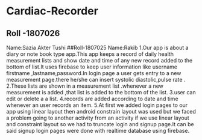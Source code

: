 # Cardiac-Recorder
## Roll -1807026
Name:Sazia Akter Tushi
##Roll-1807025
Name:Rakib
1.Our app is about a diary  or note book type app.This app keeps a record of daily health measurement lists and show date and time of any new record added to the bottom of list.It uses firebase to keep user information like username firstname ,lastname,password.In login page  a user gets entry to a new measurement page.there he/she can insert systolic diastolic,pulse rate .
2.These lists are shown in a measurement list .whenever a new measurement is added ,that list is added to the bottom of the list.
3.user can edit or delete a a list.
4.records are added according to date and time whenever an user  records an item.
5.At first we added login pages to our app using linear layout then android constrain layout was used but we faced a problem going to another activity from an activity if we use linear layout and constraint layout so we had to truncate login and signup page.It can be said signup login pages were done with realtime database using firebase.

